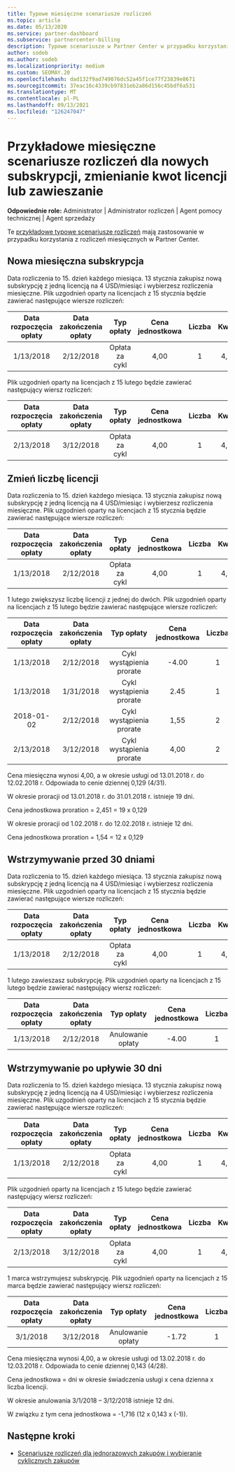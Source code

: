 ```yaml
---
title: Typowe miesięczne scenariusze rozliczeń
ms.topic: article
ms.date: 05/13/2020
ms.service: partner-dashboard
ms.subservice: partnercenter-billing
description: Typowe scenariusze w Partner Center w przypadku korzystania z rozliczeń miesięcznych — obejmują dodawanie nowych subskrypcji, zmienianie liczby licencji i zawieszanie subskrypcji.
author: sodeb
ms.author: sodeb
ms.localizationpriority: medium
ms.custom: SEOMAY.20
ms.openlocfilehash: dad132f9ad749076dc52a45f1ce77f23839e8671
ms.sourcegitcommit: 37eac16c4339cb97831eb2a86d156c45bdf6a531
ms.translationtype: MT
ms.contentlocale: pl-PL
ms.lasthandoff: 09/13/2021
ms.locfileid: "126247047"
---
```

# <a name="sample-monthly-billing-scenarios-for-new-subscriptions-changing-license-amounts-or-suspensions"></a>Przykładowe miesięczne scenariusze rozliczeń dla nowych subskrypcji, zmienianie kwot licencji lub zawieszanie

**Odpowiednie role:** Administrator | Administrator rozliczeń | Agent pomocy technicznej | Agent sprzedaży

Te [przykładowe typowe scenariusze rozliczeń](common-billing-scenarios.md) mają zastosowanie w przypadku korzystania z rozliczeń miesięcznych w Partner Center.

## <a name="new-monthly-subscription"></a>Nowa miesięczna subskrypcja

Data rozliczenia to 15. dzień każdego miesiąca. 13 stycznia zakupisz nową subskrypcję z jedną licencją na 4 USD/miesiąc i wybierzesz rozliczenia miesięczne. Plik uzgodnień oparty na licencjach z 15 stycznia będzie zawierać następujące wiersze rozliczeń:

|Data rozpoczęcia opłaty |Data zakończenia opłaty |Typ opłaty |Cena jednostkowa |Liczba |Kwota |
|       :---:      |    :---:       | :---:      |:---:      |:---:    |:---:  |
|1/13/2018         |2/12/2018    |Opłata za cykl   |4,00       |1        |4,00 |

Plik uzgodnień oparty na licencjach z 15 lutego będzie zawierać następujący wiersz rozliczeń:

|Data rozpoczęcia opłaty |Data zakończenia opłaty |Typ opłaty |Cena jednostkowa |Liczba |Kwota |
|       :---:      |    :---:       | :---:      |:---:      |:---:    |:---:  |
|2/13/2018         |3/12/2018    |Opłata za cykl   |4,00       |1        |4,00 |

## <a name="change-license-quantity"></a>Zmień liczbę licencji

Data rozliczenia to 15. dzień każdego miesiąca. 13 stycznia zakupisz nową subskrypcję z jedną licencją na 4 USD/miesiąc i wybierzesz rozliczenia miesięczne. Plik uzgodnień oparty na licencjach z 15 stycznia będzie zawierać następujące wiersze rozliczeń:

|Data rozpoczęcia opłaty |Data zakończenia opłaty |Typ opłaty |Cena jednostkowa |Liczba |Kwota |
|       :---:      |    :---:       | :---:      |:---:      |:---:    |:---:  |
|1/13/2018         |2/12/2018    |Opłata za cykl   |4,00       |1        |4,00    |

1 lutego zwiększysz liczbę licencji z jednej do dwóch. Plik uzgodnień oparty na licencjach z 15 lutego będzie zawierać następujące wiersze rozliczeń:

|Data rozpoczęcia opłaty |Data zakończenia opłaty |Typ opłaty |Cena jednostkowa |Liczba |Kwota |
|       :---:      |    :---:       | :---:      |:---:      |:---:    |:---:  |
| 1/13/2018        |2/12/2018    |Cykl wystąpienia prorate   |-4.00       |1        |-4.00   |
|1/13/2018         |1/31/2018    | Cykl wystąpienia prorate   |2.45       |1        |2.45    |
|2018-01-02         |2/12/2018    | Cykl wystąpienia prorate   |1,55       |2        |3.10    |
|2/13/2018         |3/12/2018    | Cykl wystąpienia prorate   |4,00       |2        |8.00    |

Cena miesięczna wynosi 4,00, a w okresie usługi od 13.01.2018 r. do 12.02.2018 r. Odpowiada to cenie dziennej 0,129 (4/31).

W okresie proracji od 13.01.2018 r. do 31.01.2018 r. istnieje 19 dni.

Cena jednostkowa proration = 2,451 = 19 x 0,129

W okresie proracji od 1.02.2018 r. do 12.02.2018 r. istnieje 12 dni.

Cena jednostkowa proration = 1,54 = 12 x 0,129

## <a name="suspend-before-30-days"></a>Wstrzymywanie przed 30 dniami

Data rozliczenia to 15. dzień każdego miesiąca. 13 stycznia zakupisz nową subskrypcję z jedną licencją na 4 USD/miesiąc i wybierzesz rozliczenia miesięczne. Plik uzgodnień oparty na licencjach z 15 stycznia będzie zawierać następujące wiersze rozliczeń:

|Data rozpoczęcia opłaty |Data zakończenia opłaty |Typ opłaty |Cena jednostkowa |Liczba |Kwota |
|       :---:      |    :---:       | :---:      |:---:      |:---:    |:---:  |
|1/13/2018         |2/12/2018    |Opłata za cykl   |4,00       |1        |4,00    |

1 lutego zawieszasz subskrypcję. Plik uzgodnień oparty na licencjach z 15 lutego będzie zawierać następujący wiersz rozliczeń:

|Data rozpoczęcia opłaty |Data zakończenia opłaty |Typ opłaty |Cena jednostkowa |Liczba |Kwota |
|       :---:      |    :---:       | :---:      |:---:      |:---:    |:---:  |
1/13/2018|2/12/2018|Anulowanie opłaty|-4.00|1|-4.00

## <a name="suspend-after-30-days"></a>Wstrzymywanie po upływie 30 dni

Data rozliczenia to 15. dzień każdego miesiąca. 13 stycznia zakupisz nową subskrypcję z jedną licencją na 4 USD/miesiąc i wybierzesz rozliczenia miesięczne. Plik uzgodnień oparty na licencjach z 15 stycznia będzie zawierać następujące wiersze rozliczeń:

|Data rozpoczęcia opłaty |Data zakończenia opłaty |Typ opłaty |Cena jednostkowa |Liczba |Kwota |
|       :---:      |    :---:       | :---:      |:---:      |:---:    |:---:  |
1/13/2018|2/12/2018|Opłata za cykl|4,00|1|4,00

Plik uzgodnień oparty na licencjach z 15 lutego będzie zawierać następujący wiersz rozliczeń:

|Data rozpoczęcia opłaty |Data zakończenia opłaty |Typ opłaty |Cena jednostkowa |Liczba |Kwota |
|       :---:      |    :---:       | :---:      |:---:      |:---:    |:---:  |
2/13/2018|3/12/2018|Opłata za cykl|4,00|1|4,00

1 marca wstrzymujesz subskrypcję. Plik uzgodnień oparty na licencjach z 15 marca będzie zawierać następujący wiersz rozliczeń:

|Data rozpoczęcia opłaty |Data zakończenia opłaty |Typ opłaty |Cena jednostkowa |Liczba |Kwota |
|       :---:      |    :---:       | :---:      |:---:      |:---:    |:---:  |
3/1/2018|3/12/2018|Anulowanie opłaty|-1.72|1|-1.72

Cena miesięczna wynosi 4,00, a w okresie usługi od 13.02.2018 r. do 12.03.2018 r. Odpowiada to cenie dziennej 0,143 (4/28).

Cena jednostkowa = dni w okresie świadczenia usługi x cena dzienna x liczba licencji.

W okresie anulowania 3/1/2018 – 3/12/2018 istnieje 12 dni.

W związku z tym cena jednostkowa = -1,716 (12 x 0,143 x (-1)).

## <a name="next-steps"></a>Następne kroki

- [Scenariusze rozliczeń dla jednorazowych zakupów i wybieranie cyklicznych zakupów](common-billing-scenarios-onetime-recurring.md)